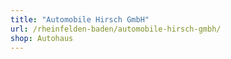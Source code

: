 ```yaml
---
title: "Automobile Hirsch GmbH"
url: /rheinfelden-baden/automobile-hirsch-gmbh/
shop: Autohaus
---
```

